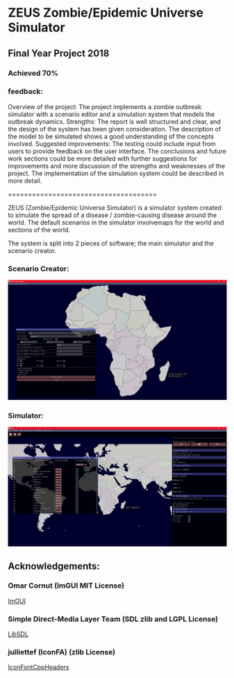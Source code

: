 # ZEUS Zombie/Epidemic Universe Simulator
## Final Year Project 2018
### Achieved 70%

### feedback:
Overview of the project: The project implements a zombie outbreak simulator with a scenario editor and a simulation system that models the outbreak dynamics. Strengths: The report is well structured and clear, and the design of the system has been given consideration. The description of the model to be simulated shows a good understanding of the concepts involved. Suggested improvements: The testing could include input from users to provide feedback on the user interface. The conclusions and future work sections could be more detailed with further suggestions for improvements and more discussion of the strengths and weaknesses of the project. The implementation of the simulation system could be described in more detail.

=====================================

ZEUS (Zombie/Epidemic Universe Simulator) is a simulator system created to simulate the spread of a disease / zombie-causing disease around the world. The default scenarios in the simulator involvemaps for the world and sections of the world.

The system is split into 2 pieces of software; the main simulator and the scenario creator.

### Scenario Creator:
![](/preview/SC.PNG)

### Simulator:
![](/preview/Sim.PNG)

## Acknowledgements:
### Omar Cornut (ImGUI MIT License)
[ImGUI](https://github.com/ocornut/imgui)

### Simple Direct-Media Layer Team (SDL zlib and LGPL License)
[LibSDL](https://www.libsdl.org/)

### julliettef (IconFA) (zlib License)
[IconFontCppHeaders](https://github.com/juliettef/IconFontCppHeaders)
